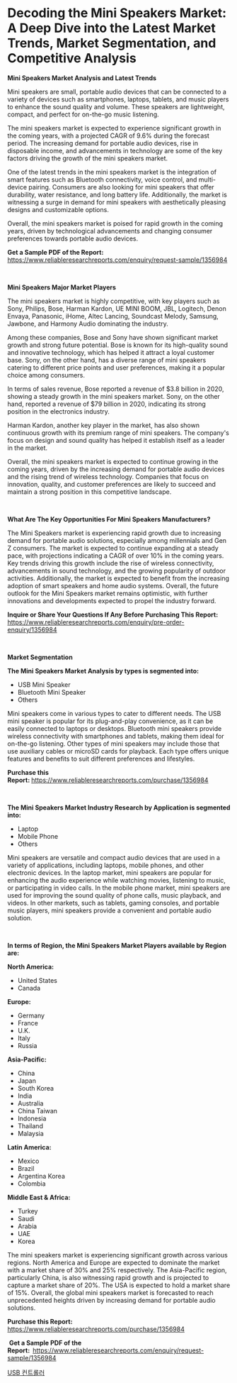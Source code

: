 <p><h1>Decoding the Mini Speakers Market: A Deep Dive into the Latest Market Trends, Market Segmentation, and Competitive Analysis</h1></p><p><strong>Mini Speakers Market Analysis and Latest Trends</strong></p>
<p><p>Mini speakers are small, portable audio devices that can be connected to a variety of devices such as smartphones, laptops, tablets, and music players to enhance the sound quality and volume. These speakers are lightweight, compact, and perfect for on-the-go music listening.</p><p>The mini speakers market is expected to experience significant growth in the coming years, with a projected CAGR of 9.6% during the forecast period. The increasing demand for portable audio devices, rise in disposable income, and advancements in technology are some of the key factors driving the growth of the mini speakers market.</p><p>One of the latest trends in the mini speakers market is the integration of smart features such as Bluetooth connectivity, voice control, and multi-device pairing. Consumers are also looking for mini speakers that offer durability, water resistance, and long battery life. Additionally, the market is witnessing a surge in demand for mini speakers with aesthetically pleasing designs and customizable options.</p><p>Overall, the mini speakers market is poised for rapid growth in the coming years, driven by technological advancements and changing consumer preferences towards portable audio devices.</p></p>
<p><strong>Get a Sample PDF of the Report:&nbsp;</strong> <a href="https://www.reliableresearchreports.com/enquiry/request-sample/1356984">https://www.reliableresearchreports.com/enquiry/request-sample/1356984</a></p>
<p>&nbsp;</p>
<p><strong>Mini Speakers Major Market Players</strong></p>
<p><p>The mini speakers market is highly competitive, with key players such as Sony, Philips, Bose, Harman Kardon, UE MINI BOOM, JBL, Logitech, Denon Envaya, Panasonic, iHome, Altec Lancing, Soundcast Melody, Samsung, Jawbone, and Harmony Audio dominating the industry. </p><p>Among these companies, Bose and Sony have shown significant market growth and strong future potential. Bose is known for its high-quality sound and innovative technology, which has helped it attract a loyal customer base. Sony, on the other hand, has a diverse range of mini speakers catering to different price points and user preferences, making it a popular choice among consumers.</p><p>In terms of sales revenue, Bose reported a revenue of $3.8 billion in 2020, showing a steady growth in the mini speakers market. Sony, on the other hand, reported a revenue of $79 billion in 2020, indicating its strong position in the electronics industry.</p><p>Harman Kardon, another key player in the market, has also shown continuous growth with its premium range of mini speakers. The company's focus on design and sound quality has helped it establish itself as a leader in the market.</p><p>Overall, the mini speakers market is expected to continue growing in the coming years, driven by the increasing demand for portable audio devices and the rising trend of wireless technology. Companies that focus on innovation, quality, and customer preferences are likely to succeed and maintain a strong position in this competitive landscape.</p></p>
<p>&nbsp;</p>
<p><strong>What Are The Key Opportunities For Mini Speakers Manufacturers?</strong></p>
<p><p>The Mini Speakers market is experiencing rapid growth due to increasing demand for portable audio solutions, especially among millennials and Gen Z consumers. The market is expected to continue expanding at a steady pace, with projections indicating a CAGR of over 10% in the coming years. Key trends driving this growth include the rise of wireless connectivity, advancements in sound technology, and the growing popularity of outdoor activities. Additionally, the market is expected to benefit from the increasing adoption of smart speakers and home audio systems. Overall, the future outlook for the Mini Speakers market remains optimistic, with further innovations and developments expected to propel the industry forward.</p></p>
<p><strong>Inquire or Share Your Questions If Any Before Purchasing This Report:</strong> <a href="https://www.reliableresearchreports.com/enquiry/pre-order-enquiry/1356984">https://www.reliableresearchreports.com/enquiry/pre-order-enquiry/1356984</a></p>
<p>&nbsp;</p>
<p><strong>Market Segmentation</strong></p>
<p><strong>The Mini Speakers Market Analysis by types is segmented into:</strong></p>
<p><ul><li>USB Mini Speaker</li><li>Bluetooth Mini Speaker</li><li>Others</li></ul></p>
<p><p>Mini speakers come in various types to cater to different needs. The USB mini speaker is popular for its plug-and-play convenience, as it can be easily connected to laptops or desktops. Bluetooth mini speakers provide wireless connectivity with smartphones and tablets, making them ideal for on-the-go listening. Other types of mini speakers may include those that use auxiliary cables or microSD cards for playback. Each type offers unique features and benefits to suit different preferences and lifestyles.</p></p>
<p><strong>Purchase this Report:&nbsp;</strong><a href="https://www.reliableresearchreports.com/purchase/1356984">https://www.reliableresearchreports.com/purchase/1356984</a></p>
<p>&nbsp;</p>
<p><strong>The Mini Speakers Market Industry Research by Application is segmented into:</strong></p>
<p><ul><li>Laptop</li><li>Mobile Phone</li><li>Others</li></ul></p>
<p><p>Mini speakers are versatile and compact audio devices that are used in a variety of applications, including laptops, mobile phones, and other electronic devices. In the laptop market, mini speakers are popular for enhancing the audio experience while watching movies, listening to music, or participating in video calls. In the mobile phone market, mini speakers are used for improving the sound quality of phone calls, music playback, and videos. In other markets, such as tablets, gaming consoles, and portable music players, mini speakers provide a convenient and portable audio solution.</p></p>
<p>&nbsp;</p>
<p><strong>In terms of Region, the Mini Speakers Market Players available by Region are:</strong></p>
<p>
    <p> <strong> North America: </strong>
        <ul>
            <li>United States</li>
            <li>Canada</li>
        </ul>
        </p> 
    <p> <strong> Europe: </strong>
        <ul>
            <li>Germany</li>
            <li>France</li>
            <li>U.K.</li>
            <li>Italy</li>
            <li>Russia</li>
        </ul>
        </p> 
    <p> <strong> Asia-Pacific: </strong>
        <ul>
            <li>China</li>
            <li>Japan</li>
            <li>South Korea</li>
            <li>India</li>
            <li>Australia</li>
            <li>China Taiwan</li>
            <li>Indonesia</li>
            <li>Thailand</li>
            <li>Malaysia</li>
        </ul>
        </p> 
    <p> <strong> Latin America: </strong>
        <ul>
            <li>Mexico</li>
            <li>Brazil</li>
            <li>Argentina Korea</li>
            <li>Colombia</li>
        </ul>
        </p> 
    <p> <strong> Middle East & Africa: </strong>
        <ul>
            <li>Turkey</li>
            <li>Saudi</li>
            <li>Arabia</li>
            <li>UAE</li>
            <li>Korea</li>
        </ul>
    </p>
    </p>
<p><p>The mini speakers market is experiencing significant growth across various regions. North America and Europe are expected to dominate the market with a market share of 30% and 25% respectively. The Asia-Pacific region, particularly China, is also witnessing rapid growth and is projected to capture a market share of 20%. The USA is expected to hold a market share of 15%. Overall, the global mini speakers market is forecasted to reach unprecedented heights driven by increasing demand for portable audio solutions.</p></p>
<p><strong>Purchase this Report: </strong><a href="https://www.reliableresearchreports.com/purchase/1356984">https://www.reliableresearchreports.com/purchase/1356984</a></p>
<p>&nbsp;<strong>Get a Sample PDF of the Report:&nbsp;&nbsp;</strong><a href="https://www.reliableresearchreports.com/enquiry/request-sample/1356984">https://www.reliableresearchreports.com/enquiry/request-sample/1356984</a></p>
<p><strong></strong></p>
<p><p><a href="https://github.com/oajzkywllm460/Market-Research-Report-List-1/blob/main/35369642590.md">USB 컨트롤러</a></p></p>